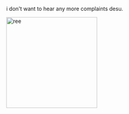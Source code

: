 i don't want to hear any more complaints desu.

<img width="241" alt="ree" src="https://github.com/kingbased/keychecker/assets/77330042/4388217a-17df-4a10-9792-808ec29de632">
